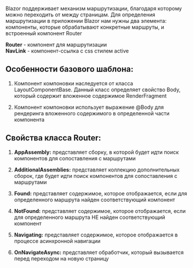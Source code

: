 Blazor поддерживает механизм маршрутизации, благодаря которому можно переходить от между страницам. Для определения маршрутизации в приложении Blazor нам нужны два элемента: компоненты, которые обрабатывают конкретные маршруты, и встроенный компонент Router

**Router** - компонент для маршрутизации  
**NavLink** - компонент-ссылка с css стилем active

## Особенности базового шаблона:

1. Компонент компоновки наследуется от класса LayoutComponentBase. Данный класс определяет свойство Body, который содержит вложенное содержимое RenderFragment
    
2. Компонент компоновки использует выражение @‌Body для рендеринга вложенного содержимого в определенной части компонента
    

## Свойства класса Router:

1. **AppAssembly:** представляет сборку, в которой будет идти поиск компонентов для сопоставления с маршрутами
    
2. **AdditionalAssemblies:** представляет коллекцию дополнительных сборок, где будет идти поиск компонентов для сопоставления с маршрутами
    
3. **Found:** представляет содержимое, которое отображается, если для определенного маршрута найден соответствующий компонент
    
4. **NotFound:** представляет содержимое, которое отображается, если для определенного маршрута НЕ найден соответствующий компонент
    
5. **Navigating:** представляет содержимое, которое отображается в процессе асинхронной навигации
    
6. **OnNavigateAsync:** представляет обработчик, который вызывается перед переходом на новую страницу